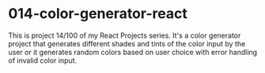 # 014-color-generator-react
This is project 14/100 of my React Projects series. It's a color generator project that generates different shades and tints of the color input by the user or it generates random colors based on user choice with error handling of invalid color input.

